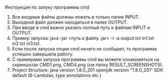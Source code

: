 Инструкция по запуку программы cmd

1. Все входные файлы должны лежать в только папке INPUT.
2. Выходной файл должен находиться в папке OUTPUT.
3. При вводе в cmd важно указать полный путь к файлам INPUT и OUTPUT.
4. Пример запуска: java -jar <путь к файлу .jar> -i -a output.txt in1.txt in2.txt in3.txt.
5. Если после запуска опции cmd ничего не сообщает, то программа успешно завершила работу.
6. С примерами запуска программы cmd вы можете ознакомиться на скриншотах CMD1.png, CMD4.png
(см папку RESULT_SCREENSHOTS).
7. Project Structure: java version 1.8.0_201
   openjdk version "1.8.0_201"
   SDK default (8-Lambdas, type annotations etc.)